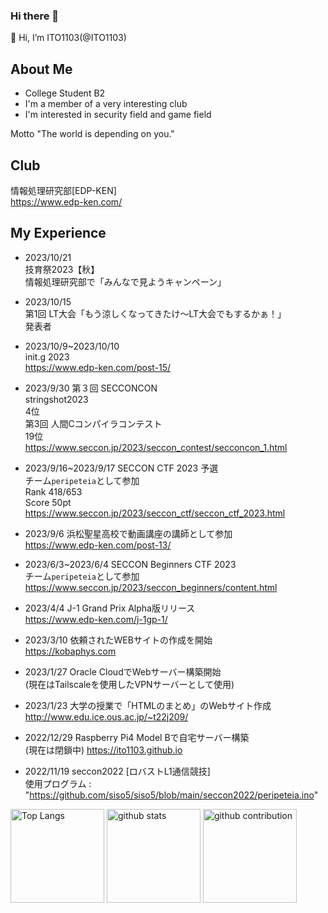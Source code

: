 ### Hi there 👋

<!--
**ITO1103/ITO1103** is a ✨ _special_ ✨ repository because its `README.md` (this file) appears on your GitHub profile.

Here are some ideas to get you started:

- 🔭 I’m currently working on ...
- 🌱 I’m currently learning ...
- 👯 I’m looking to collaborate on ...
- 🤔 I’m looking for help with ...
- 💬 Ask me about ...
- 📫 How to reach me: ...
- 😄 Pronouns: ...
- ⚡ Fun fact: ...
-->
👋 Hi, I’m ITO1103(@ITO1103)
## About Me

- College Student B2
- I'm a member of a very interesting club
- I'm interested in security field and game field

Motto
"The world is depending on you."

## Club
情報処理研究部[EDP-KEN]  
https://www.edp-ken.com/

## My Experience
- 2023/10/21  
技育祭2023【秋】  
情報処理研究部で「みんなで見ようキャンペーン」

- 2023/10/15  
第1回 LT大会「もう涼しくなってきたけ〜LT大会でもするかぁ！」  
発表者

- 2023/10/9~2023/10/10  
    init.g 2023  
  https://www.edp-ken.com/post-15/
    

- 2023/9/30
    第３回 SECCONCON  
    stringshot2023  
    4位  
    第3回 人間Cコンパイラコンテスト  
    19位  
    https://www.seccon.jp/2023/seccon_contest/secconcon_1.html

- 2023/9/16~2023/9/17
    SECCON CTF 2023 予選  
    チーム```peripeteia```として参加  
    Rank 418/653  
    Score 50pt  
    https://www.seccon.jp/2023/seccon_ctf/seccon_ctf_2023.html

- 2023/9/6
    浜松聖星高校で動画講座の講師として参加  
    https://www.edp-ken.com/post-13/

- 2023/6/3~2023/6/4
    SECCON Beginners CTF 2023  
    チーム```peripeteia```として参加  
    https://www.seccon.jp/2023/seccon_beginners/content.html

- 2023/4/4
    J-1 Grand Prix Alpha版リリース  
    https://www.edp-ken.com/j-1gp-1/


- 2023/3/10
    依頼されたWEBサイトの作成を開始  
    https://kobaphys.com


- 2023/1/27
    Oracle CloudでWebサーバー構築開始  
    (現在はTailscaleを使用したVPNサーバーとして使用)


- 2023/1/23
    大学の授業で「HTMLのまとめ」のWebサイト作成  
    http://www.edu.ice.ous.ac.jp/~t22j209/


- 2022/12/29
    Raspberry Pi4 Model Bで自宅サーバー構築  
    (現在は閉鎖中)
    https://ito1103.github.io


- 2022/11/19
    seccon2022 [ロバストL1通信競技]  
    使用プログラム : "https://github.com/siso5/siso5/blob/main/seccon2022/peripeteia.ino" 


<p align="left"> 
  <img alt="Top Langs" height="150px" src="https://github-readme-stats.vercel.app/api/top-langs/?username=ITO1103&layout=compact&count_private=true&show_icons=true&theme=onedark" />
  <img alt="github stats" height="150px" src="https://github-readme-stats.vercel.app/api?username=ITO1103&count_private=true&show_icons=true&show_icons=true&theme=onedark" />
  <img alt="github contribution" height="150px" src="https://github-readme-streak-stats.herokuapp.com/?user=ITO1103">
</p>
